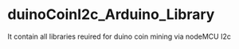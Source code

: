 # duinoCoinI2c_Arduino_Library
It contain all libraries reuired for duino coin mining via nodeMCU I2c
